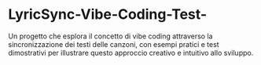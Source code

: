 # LyricSync-Vibe-Coding-Test-
Un progetto che esplora il concetto di vibe coding attraverso la sincronizzazione dei testi delle canzoni, con esempi pratici e test dimostrativi per illustrare questo approccio creativo e intuitivo allo sviluppo.
